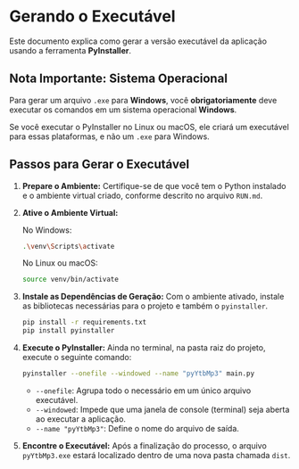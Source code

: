 # Gerando o Executável

Este documento explica como gerar a versão executável da aplicação usando a ferramenta **PyInstaller**.

## Nota Importante: Sistema Operacional

Para gerar um arquivo `.exe` para **Windows**, você **obrigatoriamente** deve executar os comandos em um sistema operacional **Windows**.

Se você executar o PyInstaller no Linux ou macOS, ele criará um executável para essas plataformas, e não um `.exe` para Windows.

## Passos para Gerar o Executável

1.  **Prepare o Ambiente:**
    Certifique-se de que você tem o Python instalado e o ambiente virtual criado, conforme descrito no arquivo `RUN.md`.

2.  **Ative o Ambiente Virtual:**
    
    No Windows:
    ```bash
    .\venv\Scripts\activate
    ```
    No Linux ou macOS:
    ```bash
    source venv/bin/activate
    ```

3.  **Instale as Dependências de Geração:**
    Com o ambiente ativado, instale as bibliotecas necessárias para o projeto e também o `pyinstaller`.
    ```bash
    pip install -r requirements.txt
    pip install pyinstaller
    ```

4.  **Execute o PyInstaller:**
    Ainda no terminal, na pasta raiz do projeto, execute o seguinte comando:
    ```bash
    pyinstaller --onefile --windowed --name "pyYtbMp3" main.py
    ```
    *   `--onefile`: Agrupa todo o necessário em um único arquivo executável.
    *   `--windowed`: Impede que uma janela de console (terminal) seja aberta ao executar a aplicação.
    *   `--name "pyYtbMp3"`: Define o nome do arquivo de saída.

5.  **Encontre o Executável:**
    Após a finalização do processo, o arquivo `pyYtbMp3.exe` estará localizado dentro de uma nova pasta chamada `dist`.
